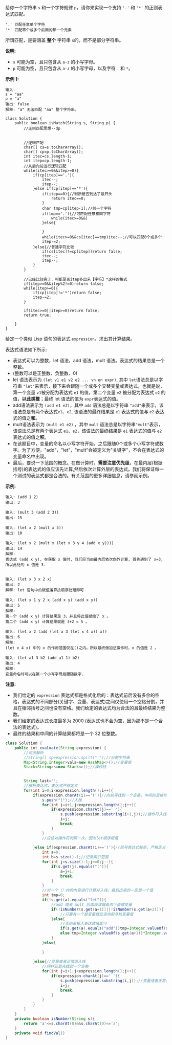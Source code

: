 给你一个字符串 `s` 和一个字符规律 `p`，请你来实现一个支持 `'.'` 和 `'*'` 的正则表达式匹配。

```
'.' 匹配任意单个字符
'*' 匹配零个或多个前面的那一个元素
```

所谓匹配，是要涵盖 **整个** 字符串 `s`的，而不是部分字符串。

**说明:**

- `s` 可能为空，且只包含从 `a-z` 的小写字母。
- `p` 可能为空，且只包含从 `a-z` 的小写字母，以及字符 `.` 和 `*`。

**示例 1:**

```
输入:
s = "aa"
p = "a"
输出: false
解释: "a" 无法匹配 "aa" 整个字符串。
```

```
class Solution {
    public boolean isMatch(String s, String p) {
        //正则匹配思想--dp
        
        
        //逻辑匹配
        char[] cs=s.toCharArray();
        char[] cp=p.toCharArray();
        int itec=cs.length-1;
        int itep=cp.length-1;
        //从后向前进行逻辑匹配
        while(itec>=0&&itep>=0){
            if(cp[itep]=='.'){
                itec--;
                itep--;
            }else if(cp[itep]=='*'){
                if(itep==0){//判断是否到达了最开头
                    return itec==0;
                }
                char tmp=cp[itep-1];//前一个字符
                if(tmp=='.'){//可匹配任意相同字符
                    while(itec>=0&&)
                }else{
                    
                }
                while(itec>=0&&cs[itec]==tmp)itec--;//可以匹配0个或多个
                itep-=2;
            }else{//普通字符比较
                if(cs[itec]!=cp[itep])return false;
                itec--;
                itep--;
            }
        }
        
        //已经比较完了，判断是否itep多出来【字符】*这样的格式
        if(itep>=0&&itep%2!=0)return false;
        while(itep>=0){
            if(cp[itep]!='*')return false;
            itep-=2;
        }
        
        if(itec>=0||itep>=0)return false;
        return true;
        
    }
}
```



给定一个类似 Lisp 语句的表达式 `expression`，求出其计算结果。

表达式语法如下所示:

- 表达式可以为整数，let 语法，add 语法，mult 语法。表达式的结果总是一个整数。
- (整数可以是正整数、负整数、0)
- let 语法表示为 `(let v1 e1 v2 e2 ... vn en expr)`, 其中 `let`语法总是以字符串 `"let"`来表示，接下来会跟随一个或多个交替变量或表达式，也就是说，第一个变量 `v1`被分配为表达式 `e1` 的值，第二个变量 `v2` 被分配为表达式 `e2` 的值，**以此类推**；最终 let 语法的值为 `expr`表达式的值。
- add语法表示为 `(add e1 e2)`，其中 `add` 语法总是以字符串 `"add"`来表示，该语法总是有两个表达式`e1`、`e2`, 该语法的最终结果是 `e1` 表达式的值与 `e2` 表达式的值之**和**。
- mult语法表示为 `(mult e1 e2)` ，其中 `mult` 语法总是以字符串`"mult"`表示， 该语法总是有两个表达式 `e1`、`e2`，该语法的最终结果是 `e1` 表达式的值与 `e2` 表达式的值之**积**。
- 在该题目中，变量的命名以小写字符开始，之后跟随0个或多个小写字符或数字。为了方便，"add"，"let"，"mult"会被定义为"关键字"，不会在表达式的变量命名中出现。
- 最后，要说一下范围的概念。在做计算时，**需要注意优先级**，在最内层(根据括号)的表达式的值应该先计算,然后依次计算外层的表达式。我们将保证每一个测试的表达式都是合法的。有关范围的更多详细信息，请参阅示例。

 

**示例:**

```
输入: (add 1 2)
输出: 3

输入: (mult 3 (add 2 3))
输出: 15

输入: (let x 2 (mult x 5))
输出: 10

输入: (let x 2 (mult x (let x 3 y 4 (add x y))))
输出: 14
解释: 
表达式 (add x y), 在获取 x 值时, 我们应当由最内层依次向外计算, 首先遇到了 x=3, 所以此处的 x 值是 3.


输入: (let x 3 x 2 x)
输出: 2
解释: let 语句中的赋值运算按顺序处理即可

输入: (let x 1 y 2 x (add x y) (add x y))
输出: 5
解释: 
第一个 (add x y) 计算结果是 3，并且将此值赋给了 x 。
第二个 (add x y) 计算结果就是 3+2 = 5 。

输入: (let x 2 (add (let x 3 (let x 4 x)) x))
输出: 6
解释: 
(let x 4 x) 中的 x 的作用范围仅在()之内。所以最终做加法操作时，x 的值是 2 。

输入: (let a1 3 b2 (add a1 1) b2) 
输出: 4
解释: 
变量命名时可以在第一个小写字母后跟随数字.
```

 

**注意:**

- 我们给定的 `expression` 表达式都是格式化后的：表达式前后没有多余的空格，表达式的不同部分(关键字、变量、表达式)之间仅使用一个空格分割，并且在相邻括号之间也没有空格。我们给定的表达式均为合法的且最终结果为整数。
- 我们给定的表达式长度最多为 2000 (表达式也不会为空，因为那不是一个合法的表达式)。
- 最终的结果和中间的计算结果都将是一个 32 位整数。

```java
class Solution {
    public int evaluate(String expression) {
        //词法解析
        //String[] sp=expression.spilt(" ");//分割字符串
        Map<String,Integer>vals=new HashMap<>();//变量表
        Stack<String>s=new Stack<>();//操作栈

        
        String last="";
        //解析表达式，表达式严格定义
        for(int i=0;i<expression.length();i++){
            if(expression.charAt(i)=='('){//向前寻找到一个空格，中间的是操作符
                s.push("(");//入栈
                for(int j=i+1;j<expression.length();j++){
                    if(expressioon.charAt(j)==' '){
                        s.push(expression.substring(i+1,j));//操作符入栈
                        i=j;
                        break;
                    }
                }
                //应该对操作符判断一次，因为let顺序赋值
                
            }else if(expression.charAt(i)==')'){//括号表达式解析，严格定义
                int a=0;
                int b=s.size()-1;//记录索引范围
                for(int j=s.size()-1;j>=0;j--){
                    if(s.get(j).equals("(")){
                        a=j+1;
                        break;
                    }
                }
                //对一个（）内的内容进行计算并入栈，最后出来的一定是一个值
                int tmp=0;
                if(!s.get(a).equals("let")){
                    //add 或者 mult 后面应该跟着两个值或变量
                    if(!isNumber(s.get(a+1))||!isNumber(s.get(a+2))){
                        //只要有一个是变量就应该向前寻找变量值
                    }else{
                        //否则直接入表达式值即可
                        if(s.get(a).equals("add"))tmp=Integer.valueOf(s.get(a+1))+Integer.valueOf(s.get(a+2));
                        else tmp=Integer.valueOf(s.get(a+1))*Integer.valueOf(s.get(a+2));
                    }
                }else{
                    
                }
                
            }else{//变量或者正常值入栈
                //同样还是先找到一个空格
                for(int j=i+1;j<expression.length();j++){
                    if(expression.charAt(j)==' '){
                        s.push(expression.substring(i,j));//变量或者正常值入栈
                        i=j;
                        break;
                    }
                }
            }
        }
    }
    private boolean isNumber(String s){
        return 'a'<=s.charAt(0)&&s.charAt(0)<='z';
    }
    private void findVal()
}
```

